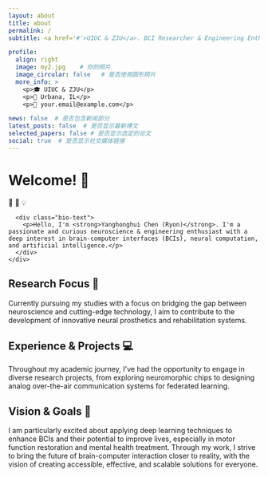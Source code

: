 ```yaml
---
layout: about
title: about
permalink: /
subtitle: <a href='#'>UIUC & ZJU</a>. BCI Researcher & Engineering Enthusiast.

profile:
  align: right
  image: my2.jpg    # 你的照片
  image_circular: false   # 是否使用圆形照片
  more_info: >
    <p>🎓 UIUC & ZJU</p>
    <p>📍 Urbana, IL</p>
    <p>📧 your.email@example.com</p>

news: false  # 是否包含新闻部分
latest_posts: false  # 是否显示最新博文
selected_papers: false # 是否显示选定的论文
social: true  # 是否显示社交媒体链接
---
```


# Welcome! 👋

<div class="row">
  <div class="col-sm-12">
    <div class="about-section">
      <div class="bio-header">
        <span class="emoji-large">🧠</span>
        <span class="emoji-large">🤖</span>
        <span class="emoji-large">💡</span>
      </div>
      
      <div class="bio-text">
        <p>Hello, I'm <strong>Yanghonghui Chen (Ryon)</strong>. I'm a passionate and curious neuroscience & engineering enthusiast with a deep interest in brain-computer interfaces (BCIs), neural computation, and artificial intelligence.</p>
      </div>
    </div>
  </div>
</div>

## Research Focus 🔬

<div class="row">
  <div class="col-sm-12">
    <div class="research-interests">
      <p>Currently pursuing my studies with a focus on bridging the gap between neuroscience and cutting-edge technology, I aim to contribute to the development of innovative neural prosthetics and rehabilitation systems.</p>
    </div>
  </div>
</div>

## Experience & Projects 💻

<div class="row">
  <div class="col-sm-12">
    <div class="experience">
      <p>Throughout my academic journey, I've had the opportunity to engage in diverse research projects, from exploring neuromorphic chips to designing analog over-the-air communication systems for federated learning.</p>
    </div>
  </div>
</div>

## Vision & Goals 🎯

<div class="row">
  <div class="col-sm-12">
    <div class="vision">
      <p>I am particularly excited about applying deep learning techniques to enhance BCIs and their potential to improve lives, especially in motor function restoration and mental health treatment. Through my work, I strive to bring the future of brain-computer interaction closer to reality, with the vision of creating accessible, effective, and scalable solutions for everyone.</p>
    </div>
  </div>
</div>
